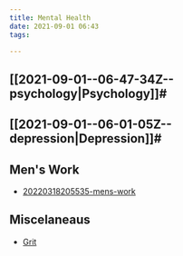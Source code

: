 ```yaml
---
title: Mental Health
date: 2021-09-01 06:43
tags:

---
```


## [[2021-09-01--06-47-34Z--psychology|Psychology]]#
## [[2021-09-01--06-01-05Z--depression|Depression]]#

## Men's Work

* [20220318205535-mens-work](20220318205535-mens-work.md)

## Miscelaneaus
* [Grit](2021-08-03--11-57-02Z--grit.md)

